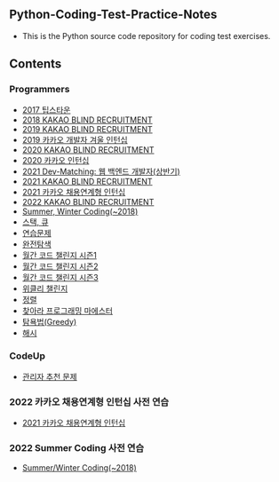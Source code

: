 ## Python-Coding-Test-Practice-Notes
- This is the Python source code repository for coding test exercises.

## Contents
### Programmers
- [2017 팁스타운](https://github.com/minji0801/Python-Coding-Test-Practice-Notes/tree/main/Programmers/2017%20팁스타운)
- [2018 KAKAO BLIND RECRUITMENT](https://github.com/minji0801/Python-Coding-Test-Practice-Notes/tree/main/Programmers/2018%20KAKAO%20BLIND%20RECRUITMENT)
- [2019 KAKAO BLIND RECRUITMENT](https://github.com/minji0801/Python-Coding-Test-Practice-Notes/tree/main/Programmers/2019%20KAKAO%20BLIND%20RECRUITMENT)
- [2019 카카오 개발자 겨울 인턴십](https://github.com/minji0801/Python-Coding-Test-Practice-Notes/tree/main/Programmers/2019%20카카오%20개발자%20겨울%20인턴십)
- [2020 KAKAO BLIND RECRUITMENT](https://github.com/minji0801/Python-Coding-Test-Practice-Notes/tree/main/Programmers/2020%20KAKAO%20BLIND%20RECRUITMENT)
- [2020 카카오 인턴십](https://github.com/minji0801/Python-Coding-Test-Practice-Notes/tree/main/Programmers/2020%20카카오%20인턴십)
- [2021 Dev-Matching: 웹 백엔드 개발자(상반기)](https://github.com/minji0801/Python-Coding-Test-Practice-Notes/tree/main/Programmers/2021%20Dev-Matching:%20웹%20백엔드%20개발자(상반기))
- [2021 KAKAO BLIND RECRUITMENT](https://github.com/minji0801/Python-Coding-Test-Practice-Notes/tree/main/Programmers/2021%20KAKAO%20BLIND%20RECRUITMENT)
- [2021 카카오 채용연계형 인턴십](https://github.com/minji0801/Python-Coding-Test-Practice-Notes/tree/main/Programmers/2021%20카카오%20채용연계형%20인턴십)
- [2022 KAKAO BLIND RECRUITMENT](https://github.com/minji0801/Python-Coding-Test-Practice-Notes/tree/main/Programmers/2022%20KAKAO%20BLIND%20RECRUITMENT)
- [Summer, Winter Coding(~2018)](https://github.com/minji0801/Python-Coding-Test-Practice-Notes/tree/main/Programmers/Summer%2C%20Winter%20Coding(%7E2018))
- [스택, 큐](https://github.com/minji0801/Python-Coding-Test-Practice-Notes/tree/main/Programmers/스택,%20큐)
- [연습문제](https://github.com/minji0801/Python-Coding-Test-Practice-Notes/tree/main/Programmers/연습문제)
- [완전탐색](https://github.com/minji0801/Python-Coding-Test-Practice-Notes/tree/main/Programmers/완전탐색)
- [월간 코드 챌린지 시즌1](https://github.com/minji0801/Python-Coding-Test-Practice-Notes/tree/main/Programmers/월간%20코드%20챌린지%20시즌1)
- [월간 코드 챌린지 시즌2](https://github.com/minji0801/Python-Coding-Test-Practice-Notes/tree/main/Programmers/월간%20코드%20챌린지%20시즌2)
- [월간 코드 챌린지 시즌3](https://github.com/minji0801/Python-Coding-Test-Practice-Notes/tree/main/Programmers/월간%20코드%20챌린지%20시즌3)
- [위클리 챌린지](https://github.com/minji0801/Python-Coding-Test-Practice-Notes/tree/main/Programmers/위클리%20챌린지)
- [정렬](https://github.com/minji0801/Python-Coding-Test-Practice-Notes/tree/main/Programmers/정렬)
- [찾아라 프로그래밍 마에스터](https://github.com/minji0801/Python-Coding-Test-Practice-Notes/tree/main/Programmers/찾아라%20프로그래밍%20마에스터)
- [탐욕법(Greedy)](https://github.com/minji0801/Python-Coding-Test-Practice-Notes/tree/main/Programmers/탐욕법(Greedy))
- [해시](https://github.com/minji0801/Python-Coding-Test-Practice-Notes/tree/main/Programmers/해시)

### CodeUp
- [관리자 추천 문제](https://github.com/minji0801/Python-Coding-Test-Practice-Notes/tree/main/CodeUp/관리자%20추천%20문제)

### 2022 카카오 채용연계형 인턴십 사전 연습
- [2021 카카오 채용연계형 인턴십](https://github.com/minji0801/Python-Coding-Test-Practice-Notes/tree/main/2022%20카카오%20채용연계형%20인턴십%20대비/2021%20카카오%20채용연계형%20인턴십)

### 2022 Summer Coding 사전 연습
- [Summer/Winter Coding(~2018)](https://github.com/minji0801/Python-Coding-Test-Practice-Notes/tree/main/2022%20Summer%20Coding%20사전%20연습/Summer,Winter%20Coding(~2018))
